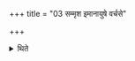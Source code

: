 +++
title = "03 सम्मृश इमानायुषे वर्चसे"

+++

<details><summary>थिते</summary>

सम्मृश इमानायुषे वर्चसे च देवानां निधिरसि द्वेषोयवनः । युयोध्यस्मद्द्वेषांसि यानि कानि च यकृम । देवानामिदं निहितं यदस्तथाभाहि प्रदिशश्चतस्रः । कृण्वानो अन्याँ अधरान्सपत्नानित्युपरवान्सम्मृश्य दक्षिणपूर्वं यजमानोऽवमृशति । उत्तरापरमध्वर्युः ३
</details>

